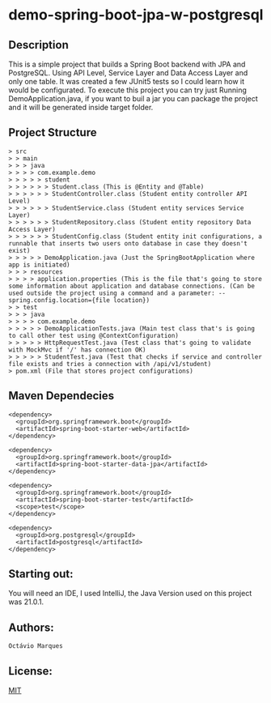 # demo-spring-boot-jpa-w-postgresql

## Description
This is a simple project that builds a Spring Boot backend with JPA and PostgreSQL. Using API Level, Service Layer and Data Access Layer and only one table.
It was created a few JUnit5 tests so I could learn how it would be configurated.
To execute this project you can try just Running DemoApplication.java, if you want to buil a jar you can package the project and it will be generated inside target folder.

## Project Structure
```
> src
> > main
> > > java
> > > > com.example.demo
> > > > > student
> > > > > > Student.class (This is @Entity and @Table)
> > > > > > StudentController.class (Student entity controller API Level)
> > > > > > StudentService.class (Student entity services Service Layer)
> > > > > > StudentRepository.class (Student entity repository Data Access Layer)
> > > > > > StudentConfig.class (Student entity init configurations, a runnable that inserts two users onto database in case they doesn't exist)
> > > > > DemoApplication.java (Just the SpringBootApplication where app is initiated)
> > > resources
> > > > application.properties (This is the file that's going to store some information about application and database connections. (Can be used outside the project using a command and a parameter: --spring.config.location={file location})
> > test
> > > java
> > > > com.example.demo
> > > > > DemoApplicationTests.java (Main test class that's is going to call other test using @ContextConfiguration)
> > > > > HttpRequestTest.java (Test class that's going to validate with MockMvc if '/' has connection OK)
> > > > > StudentTest.java (Test that checks if service and controller file exists and tries a connection with /api/v1/student)
> pom.xml (File that stores project configurations)
```

## Maven Dependecies
```
<dependency>
  <groupId>org.springframework.boot</groupId>
  <artifactId>spring-boot-starter-web</artifactId>
</dependency>

<dependency>
  <groupId>org.springframework.boot</groupId>
  <artifactId>spring-boot-starter-data-jpa</artifactId>
</dependency>

<dependency>
  <groupId>org.springframework.boot</groupId>
  <artifactId>spring-boot-starter-test</artifactId>
  <scope>test</scope>
</dependency>

<dependency>
  <groupId>org.postgresql</groupId>
  <artifactId>postgresql</artifactId>
</dependency>
```

## Starting out:
You will need an IDE, I used IntelliJ, the Java Version used on this project was 21.0.1.

## Authors:
``` Octávio Marques ```

## License:
[MIT](https://choosealicense.com/licenses/mit/)
